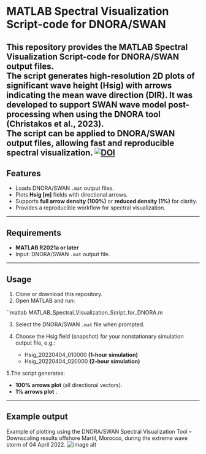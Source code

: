 # MATLAB Spectral Visualization Script-code for DNORA/SWAN
This repository provides the **MATLAB Spectral Visualization Script-code for DNORA/SWAN output files**.   
The script generates **high-resolution 2D plots** of significant wave height (**Hsig**) with arrows indicating the mean wave direction (**DIR**).
It was developed to support **SWAN wave model** post-processing when using the **DNORA** tool (Christakos et al., 2023).  
The script can be applied to DNORA/SWAN output files, allowing fast and reproducible spectral visualization.
[![DOI](https://zenodo.org/badge/1052809009.svg)](https://doi.org/10.5281/zenodo.17314439)
---

## Features
- Loads DNORA/SWAN `.mat` output files.
- Plots **Hsig [m]** fields with directional arrows.
- Supports **full arrow density (100%)** or **reduced density (1%)** for clarity.
- Provides a reproducible workflow for spectral visualization.

---

## Requirements
- **MATLAB R2021a or later**   
- Input: DNORA/SWAN `.mat` output file.

---

## Usage
1. Clone or download this repository.  
2. Open MATLAB and run: 

``matlab
   MATLAB_Spectral_Visualization_Script_for_DNORA.m
  
3. Select the DNORA/SWAN `.mat` file when prompted.
   
4. Choose the Hsig field (snapshot) for your nonstationary simulation output file,
   e.g.:
   
   - Hsig_20220404_010000 **(1-hour simulation)**
   - Hsig_20220404_020000 **(2-hour simulation)**  

5.The script generates:

- **100% arrows plot** (all directional vectors).  
- **1% arrows plot** .

---

## Example output

Example of plotting using the DNORA/SWAN Spectral Visualization Tool – 
Downscaling results offshore Martil, Morocco, during the extreme wave storm of 04 April 2022.
![image alt](https://github.com/codermooni/dnoraSWAN-Spectral-visualization/blob/996f65148d861207bcce4825ea626282d6310e87/Example%20output.jpg)



















